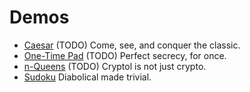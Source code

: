 # Demos

- [Caesar](Caesar.md) (TODO)
  Come, see, and conquer the classic.
- [One-Time Pad](OTP.md) (TODO)
  Perfect secrecy, for once.
- [n-Queens](NQueens.md) (TODO)
  Cryptol is not just crypto.
- [Sudoku](Sudoku.md)
  Diabolical made trivial.
